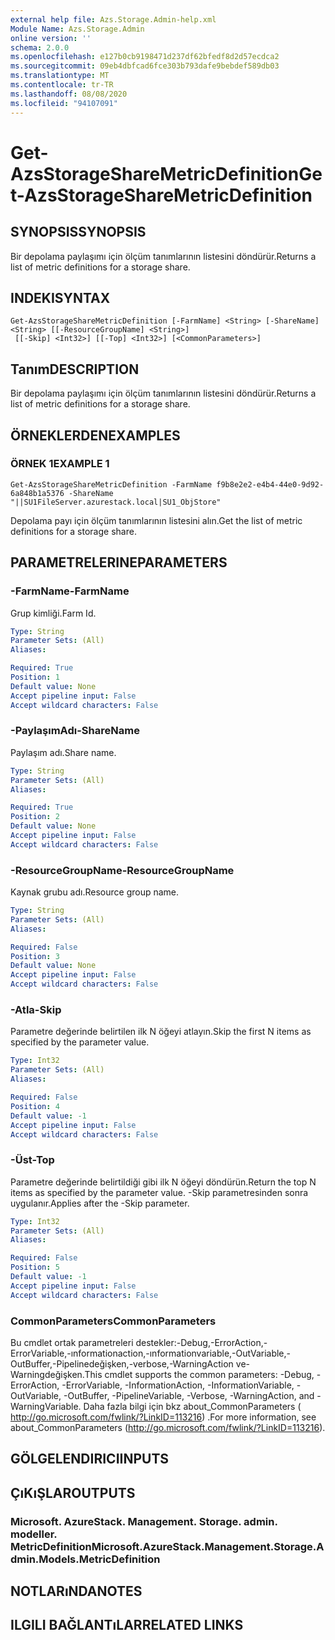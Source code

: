 ```yaml
---
external help file: Azs.Storage.Admin-help.xml
Module Name: Azs.Storage.Admin
online version: ''
schema: 2.0.0
ms.openlocfilehash: e127b0cb9198471d237df62bfedf8d2d57ecdca2
ms.sourcegitcommit: 09eb4dbfcad6fce303b793dafe9bebdef589db03
ms.translationtype: MT
ms.contentlocale: tr-TR
ms.lasthandoff: 08/08/2020
ms.locfileid: "94107091"
---
```

# <span data-ttu-id="ee1df-101">Get-AzsStorageShareMetricDefinition</span><span class="sxs-lookup"><span data-stu-id="ee1df-101">Get-AzsStorageShareMetricDefinition</span></span>

## <span data-ttu-id="ee1df-102">SYNOPSIS</span><span class="sxs-lookup"><span data-stu-id="ee1df-102">SYNOPSIS</span></span>
<span data-ttu-id="ee1df-103">Bir depolama paylaşımı için ölçüm tanımlarının listesini döndürür.</span><span class="sxs-lookup"><span data-stu-id="ee1df-103">Returns a list of metric definitions for a storage share.</span></span>

## <span data-ttu-id="ee1df-104">INDEKI</span><span class="sxs-lookup"><span data-stu-id="ee1df-104">SYNTAX</span></span>

```
Get-AzsStorageShareMetricDefinition [-FarmName] <String> [-ShareName] <String> [[-ResourceGroupName] <String>]
 [[-Skip] <Int32>] [[-Top] <Int32>] [<CommonParameters>]
```

## <span data-ttu-id="ee1df-105">Tanım</span><span class="sxs-lookup"><span data-stu-id="ee1df-105">DESCRIPTION</span></span>
<span data-ttu-id="ee1df-106">Bir depolama paylaşımı için ölçüm tanımlarının listesini döndürür.</span><span class="sxs-lookup"><span data-stu-id="ee1df-106">Returns a list of metric definitions for a storage share.</span></span>

## <span data-ttu-id="ee1df-107">ÖRNEKLERDEN</span><span class="sxs-lookup"><span data-stu-id="ee1df-107">EXAMPLES</span></span>

### <span data-ttu-id="ee1df-108">ÖRNEK 1</span><span class="sxs-lookup"><span data-stu-id="ee1df-108">EXAMPLE 1</span></span>
```
Get-AzsStorageShareMetricDefinition -FarmName f9b8e2e2-e4b4-44e0-9d92-6a848b1a5376 -ShareName "||SU1FileServer.azurestack.local|SU1_ObjStore"
```

<span data-ttu-id="ee1df-109">Depolama payı için ölçüm tanımlarının listesini alın.</span><span class="sxs-lookup"><span data-stu-id="ee1df-109">Get the list of metric definitions for a storage share.</span></span>

## <span data-ttu-id="ee1df-110">PARAMETRELERINE</span><span class="sxs-lookup"><span data-stu-id="ee1df-110">PARAMETERS</span></span>

### <span data-ttu-id="ee1df-111">-FarmName</span><span class="sxs-lookup"><span data-stu-id="ee1df-111">-FarmName</span></span>
<span data-ttu-id="ee1df-112">Grup kimliği.</span><span class="sxs-lookup"><span data-stu-id="ee1df-112">Farm Id.</span></span>

```yaml
Type: String
Parameter Sets: (All)
Aliases:

Required: True
Position: 1
Default value: None
Accept pipeline input: False
Accept wildcard characters: False
```

### <span data-ttu-id="ee1df-113">-PaylaşımAdı</span><span class="sxs-lookup"><span data-stu-id="ee1df-113">-ShareName</span></span>
<span data-ttu-id="ee1df-114">Paylaşım adı.</span><span class="sxs-lookup"><span data-stu-id="ee1df-114">Share name.</span></span>

```yaml
Type: String
Parameter Sets: (All)
Aliases:

Required: True
Position: 2
Default value: None
Accept pipeline input: False
Accept wildcard characters: False
```

### <span data-ttu-id="ee1df-115">-ResourceGroupName</span><span class="sxs-lookup"><span data-stu-id="ee1df-115">-ResourceGroupName</span></span>
<span data-ttu-id="ee1df-116">Kaynak grubu adı.</span><span class="sxs-lookup"><span data-stu-id="ee1df-116">Resource group name.</span></span>

```yaml
Type: String
Parameter Sets: (All)
Aliases:

Required: False
Position: 3
Default value: None
Accept pipeline input: False
Accept wildcard characters: False
```

### <span data-ttu-id="ee1df-117">-Atla</span><span class="sxs-lookup"><span data-stu-id="ee1df-117">-Skip</span></span>
<span data-ttu-id="ee1df-118">Parametre değerinde belirtilen ilk N öğeyi atlayın.</span><span class="sxs-lookup"><span data-stu-id="ee1df-118">Skip the first N items as specified by the parameter value.</span></span>

```yaml
Type: Int32
Parameter Sets: (All)
Aliases:

Required: False
Position: 4
Default value: -1
Accept pipeline input: False
Accept wildcard characters: False
```

### <span data-ttu-id="ee1df-119">-Üst</span><span class="sxs-lookup"><span data-stu-id="ee1df-119">-Top</span></span>
<span data-ttu-id="ee1df-120">Parametre değerinde belirtildiği gibi ilk N öğeyi döndürün.</span><span class="sxs-lookup"><span data-stu-id="ee1df-120">Return the top N items as specified by the parameter value.</span></span>
<span data-ttu-id="ee1df-121">-Skip parametresinden sonra uygulanır.</span><span class="sxs-lookup"><span data-stu-id="ee1df-121">Applies after the -Skip parameter.</span></span>

```yaml
Type: Int32
Parameter Sets: (All)
Aliases:

Required: False
Position: 5
Default value: -1
Accept pipeline input: False
Accept wildcard characters: False
```

### <span data-ttu-id="ee1df-122">CommonParameters</span><span class="sxs-lookup"><span data-stu-id="ee1df-122">CommonParameters</span></span>
<span data-ttu-id="ee1df-123">Bu cmdlet ortak parametreleri destekler:-Debug,-ErrorAction,-ErrorVariable,-ınformationaction,-ınformationvariable,-OutVariable,-OutBuffer,-Pipelinedeğişken,-verbose,-WarningAction ve-Warningdeğişken.</span><span class="sxs-lookup"><span data-stu-id="ee1df-123">This cmdlet supports the common parameters: -Debug, -ErrorAction, -ErrorVariable, -InformationAction, -InformationVariable, -OutVariable, -OutBuffer, -PipelineVariable, -Verbose, -WarningAction, and -WarningVariable.</span></span> <span data-ttu-id="ee1df-124">Daha fazla bilgi için bkz about_CommonParameters ( http://go.microsoft.com/fwlink/?LinkID=113216) .</span><span class="sxs-lookup"><span data-stu-id="ee1df-124">For more information, see about_CommonParameters (http://go.microsoft.com/fwlink/?LinkID=113216).</span></span>

## <span data-ttu-id="ee1df-125">GÖLGELENDIRICI</span><span class="sxs-lookup"><span data-stu-id="ee1df-125">INPUTS</span></span>

## <span data-ttu-id="ee1df-126">ÇıKıŞLAR</span><span class="sxs-lookup"><span data-stu-id="ee1df-126">OUTPUTS</span></span>

### <span data-ttu-id="ee1df-127">Microsoft. AzureStack. Management. Storage. admin. modeller. MetricDefinition</span><span class="sxs-lookup"><span data-stu-id="ee1df-127">Microsoft.AzureStack.Management.Storage.Admin.Models.MetricDefinition</span></span>

## <span data-ttu-id="ee1df-128">NOTLARıNDA</span><span class="sxs-lookup"><span data-stu-id="ee1df-128">NOTES</span></span>

## <span data-ttu-id="ee1df-129">ILGILI BAĞLANTıLAR</span><span class="sxs-lookup"><span data-stu-id="ee1df-129">RELATED LINKS</span></span>
